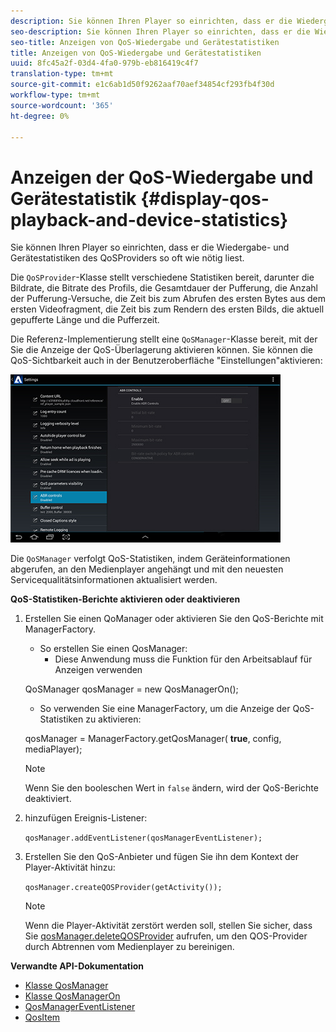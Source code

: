 ```yaml
---
description: Sie können Ihren Player so einrichten, dass er die Wiedergabe- und Gerätestatistiken des QoSProviders so oft wie nötig liest.
seo-description: Sie können Ihren Player so einrichten, dass er die Wiedergabe- und Gerätestatistiken des QoSProviders so oft wie nötig liest.
seo-title: Anzeigen von QoS-Wiedergabe und Gerätestatistiken
title: Anzeigen von QoS-Wiedergabe und Gerätestatistiken
uuid: 8fc45a2f-03d4-4fa0-979b-eb816419c4f7
translation-type: tm+mt
source-git-commit: e1c6ab1d50f9262aaf70aef34854cf293fb4f30d
workflow-type: tm+mt
source-wordcount: '365'
ht-degree: 0%

---
```



# Anzeigen der QoS-Wiedergabe und Gerätestatistik {#display-qos-playback-and-device-statistics}

Sie können Ihren Player so einrichten, dass er die Wiedergabe- und Gerätestatistiken des QoSProviders so oft wie nötig liest.

Die `QoSProvider`-Klasse stellt verschiedene Statistiken bereit, darunter die Bildrate, die Bitrate des Profils, die Gesamtdauer der Pufferung, die Anzahl der Pufferung-Versuche, die Zeit bis zum Abrufen des ersten Bytes aus dem ersten Videofragment, die Zeit bis zum Rendern des ersten Bilds, die aktuell gepufferte Länge und die Pufferzeit.

Die Referenz-Implementierung stellt eine `QoSManager`-Klasse bereit, mit der Sie die Anzeige der QoS-Überlagerung aktivieren können. Sie können die QoS-Sichtbarkeit auch in der Benutzeroberfläche &quot;Einstellungen&quot;aktivieren:

![](assets/qos-configuration.jpg)

Die `QoSManager` verfolgt QoS-Statistiken, indem Geräteinformationen abgerufen, an den Medienplayer angehängt und mit den neuesten Servicequalitätsinformationen aktualisiert werden.

**QoS-Statistiken-Berichte aktivieren oder deaktivieren**

1. Erstellen Sie einen QoManager oder aktivieren Sie den QoS-Berichte mit ManagerFactory.

   * So erstellen Sie einen QosManager:
      * Diese Anwendung muss die Funktion für den Arbeitsablauf für Anzeigen verwenden

   QoSManager qosManager = new QosManagerOn();

   * So verwenden Sie eine ManagerFactory, um die Anzeige der QoS-Statistiken zu aktivieren:

   qosManager = ManagerFactory.getQosManager(
   <b>true</b>, config, mediaPlayer);

   >[!NOTE]
   >
   >Wenn Sie den booleschen Wert in `false` ändern, wird der QoS-Berichte deaktiviert.

2. hinzufügen Ereignis-Listener:

   `qosManager.addEventListener(qosManagerEventListener);`

3. Erstellen Sie den QoS-Anbieter und fügen Sie ihn dem Kontext der Player-Aktivität hinzu:

   `qosManager.createQOSProvider(getActivity());`

   >[!NOTE]
   >
   >Wenn die Player-Aktivität zerstört werden soll, stellen Sie sicher, dass Sie [qosManager.deleteQOSProvider](https://help.adobe.com/en_US/primetime/reference_implementation/android/javadoc/com/adobe/primetime/reference/manager/QosManager.html#destroyQOSProvider()) aufrufen, um den QOS-Provider durch Abtrennen vom Medienplayer zu bereinigen.

**Verwandte API-Dokumentation**

* [Klasse QosManager](https://help.adobe.com/en_US/primetime/api/reference_implementation/android/javadoc/com/adobe/primetime/reference/manager/QosManager.html)
* [Klasse QosManagerOn](https://help.adobe.com/en_US/primetime/api/reference_implementation/android/javadoc/com/adobe/primetime/reference/manager/QosManagerOn.html)
* [QosManagerEventListener](https://help.adobe.com/en_US/primetime/api/reference_implementation/android/javadoc/com/adobe/primetime/reference/manager/QosManager.QosManagerEventListener.html)
* [QosItem](https://help.adobe.com/en_US/primetime/api/reference_implementation/android/javadoc/com/adobe/primetime/reference/manager/QosManager.QosItem.html)
